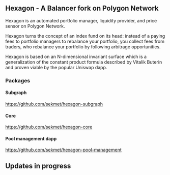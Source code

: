 ## Hexagon - A Balancer fork on Polygon Network

Hexagon is an automated portfolio manager, liquidity provider, and price sensor on Polygon Network.

Hexagon turns the concept of an index fund on its head: instead of a paying fees to portfolio managers to rebalance your portfolio, you collect fees from traders, who rebalance your portfolio by following arbitrage opportunities.

Hexagon is based on an N-dimensional invariant surface which is a generalization of the constant product formula described by Vitalik Buterin and proven viable by the popular Uniswap dapp.

### Packages

#### Subgraph

https://github.com/sekmet/hexagon-subgraph


#### Core

https://github.com/sekmet/hexagon-core


#### Pool management dapp

https://github.com/sekmet/hexagon-pool-management


## Updates in progress